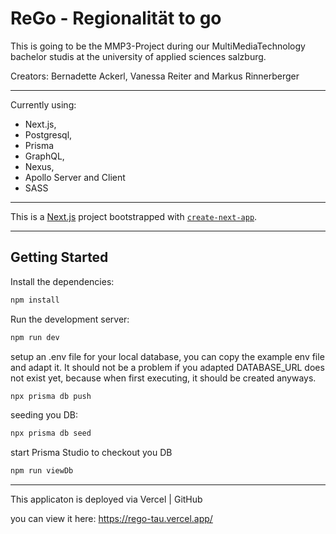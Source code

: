 # ReGo - Regionalität to go
This is going to be the MMP3-Project during our MultiMediaTechnology bachelor studis at the university of applied sciences salzburg.

Creators: Bernadette Ackerl, Vanessa Reiter and Markus Rinnerberger

---
Currently using: 
- Next.js, 
- Postgresql,
- Prisma 
- GraphQL, 
- Nexus,
- Apollo Server and Client
- SASS

---

This is a [Next.js](https://nextjs.org/) project bootstrapped with [`create-next-app`](https://github.com/vercel/next.js/tree/canary/packages/create-next-app).

---

## Getting Started

Install the dependencies:

```bash
npm install
```

Run the development server:

```bash
npm run dev
```

setup an .env file for your local database, you can copy the example env file and adapt it. It should not be a problem if you adapted DATABASE_URL does not exist yet, because when first executing, it should be created anyways.

```bash
npx prisma db push
```

seeding you DB:

```bash
npx prisma db seed
```

start Prisma Studio to checkout you DB

```bash
npm run viewDb
```


---
This applicaton is deployed via Vercel | GitHub

you can view it here: https://rego-tau.vercel.app/
